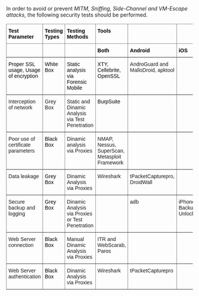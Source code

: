 
In order to avoid or prevent *MITM, Sniffing, Side-Channel and VM-Escape attacks*, the following security tests should be performed.

<style type="text/css">
.tg  {border-collapse:collapse;border-spacing:0;}
.tg td{border-color:black;border-style:solid;border-width:1px;font-family:Arial, sans-serif;font-size:14px;
  overflow:hidden;padding:10px 5px;word-break:normal;}
.tg th{border-color:black;border-style:solid;border-width:1px;font-family:Arial, sans-serif;font-size:14px;
  font-weight:normal;overflow:hidden;padding:10px 5px;word-break:normal;}
.tg .tg-0pky{border-color:inherit;text-align:left;vertical-align:top}
</style>
<table class="tg">
<thead>
  <tr>
    <th class="tg-0pky"><span style="font-weight:700;font-style:normal;text-decoration:none;color:black">Test Parameter</span></th>
    <th class="tg-0pky"><span style="font-weight:700;font-style:normal;text-decoration:none;color:black">Testing Types</span></th>
    <th class="tg-0pky"><span style="font-weight:700;font-style:normal;text-decoration:none;color:black">Testing Methods</span></th>
    <th class="tg-0pky"><span style="font-weight:700;font-style:normal;text-decoration:none;color:black">Tools</span></th>
    <th class="tg-0pky"></th>
    <th class="tg-0pky"></th>
  </tr>
</thead>
<tbody>
  <tr>
    <td class="tg-0pky"></td>
    <td class="tg-0pky"></td>
    <td class="tg-0pky"></td>
    <td class="tg-0pky"><span style="font-weight:700;font-style:normal;text-decoration:none;color:black">Both</span></td>
    <td class="tg-0pky"><span style="font-weight:700;font-style:normal;text-decoration:none;color:black">Android</span></td>
    <td class="tg-0pky"><span style="font-weight:700;font-style:normal;text-decoration:none;color:black">iOS</span></td>
  </tr>
  <tr>
    <td class="tg-0pky"><span style="font-weight:400;font-style:normal;text-decoration:none;color:black">Proper SSL usage, Usage of encryption</span></td>
    <td class="tg-0pky"><span style="font-weight:400;font-style:normal;text-decoration:none;color:black">White Box</span></td>
    <td class="tg-0pky"><span style="font-weight:400;font-style:normal;text-decoration:none;color:black">Static analysis via Forensic Mobile</span></td>
    <td class="tg-0pky"><span style="font-weight:400;font-style:normal;text-decoration:none;color:black">XTY, Cellebrite, OpenSSL</span><br></td>
    <td class="tg-0pky">AndroGuard and MalloDroid, apktool </td>
    <td class="tg-0pky"></td>
  </tr>
  <tr>
    <td class="tg-0pky">Interception of network </td>
    <td class="tg-0pky">Grey Box </td>
    <td class="tg-0pky">Static and Dinamic Analysis via Test Penetration </td>
    <td class="tg-0pky"><span style="font-weight:400;font-style:normal;text-decoration:none;color:black">BurpSuite</span></td>
    <td class="tg-0pky"></td>
    <td class="tg-0pky"></td>
  </tr>
  <tr>
    <td class="tg-0pky">Poor use of certificate parameters </td>
    <td class="tg-0pky"><span style="font-weight:400;font-style:normal;text-decoration:none;color:black">Black Box</span></td>
    <td class="tg-0pky">Dinamic analysis via Proxies </td>
    <td class="tg-0pky">NMAP, Nessus, SuperScan, Metasploit Framework </td>
    <td class="tg-0pky"></td>
    <td class="tg-0pky"></td>
  </tr>
  <tr>
    <td class="tg-0pky">Data leakage </td>
    <td class="tg-0pky"><span style="font-weight:400;font-style:normal;text-decoration:none;color:black">Grey Box</span> </td>
    <td class="tg-0pky">Dinamic Analysis via Proxies</td>
    <td class="tg-0pky">Wireshark</td>
    <td class="tg-0pky">tPacketCapturepro, DroidWall</td>
    <td class="tg-0pky"></td>
  </tr>
  <tr>
    <td class="tg-0pky">Secure backup and logging </td>
    <td class="tg-0pky"><span style="font-weight:400;font-style:normal;text-decoration:none;color:black">Grey Box</span> </td>
    <td class="tg-0pky">Dinamic Analysis via Proxies or Test Penetration </td>
    <td class="tg-0pky"></td>
    <td class="tg-0pky">adb </td>
    <td class="tg-0pky">iPhone Backup Unlocker</td>
  </tr>
  <tr>
    <td class="tg-0pky">Web Server connection </td>
    <td class="tg-0pky"><span style="font-weight:400;font-style:normal;text-decoration:none;color:black">Black Box</span></td>
    <td class="tg-0pky">Manual Dinamic Analysis via Proxies </td>
    <td class="tg-0pky">ITR and WebScarab, Paros</td>
    <td class="tg-0pky"></td>
    <td class="tg-0pky"></td>
  </tr>
  <tr>
    <td class="tg-0pky">Web Server authentication </td>
    <td class="tg-0pky"><span style="font-weight:400;font-style:normal;text-decoration:none;color:black">Black Box</span></td>
    <td class="tg-0pky">Dinamic Analysis via Proxies</td>
    <td class="tg-0pky">Wireshark </td>
    <td class="tg-0pky">tPacketCapturepro </td>
    <td class="tg-0pky"></td>
  </tr>
</tbody>
</table>
